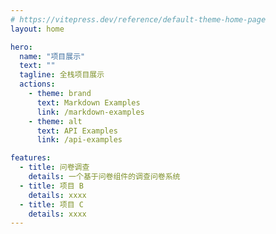 ```yaml
---
# https://vitepress.dev/reference/default-theme-home-page
layout: home

hero:
  name: "项目展示"
  text: ""
  tagline: 全栈项目展示
  actions:
    - theme: brand
      text: Markdown Examples
      link: /markdown-examples
    - theme: alt
      text: API Examples
      link: /api-examples

features:
  - title: 问卷调查
    details: 一个基于问卷组件的调查问卷系统
  - title: 项目 B
    details: xxxx
  - title: 项目 C
    details: xxxx
---
```

